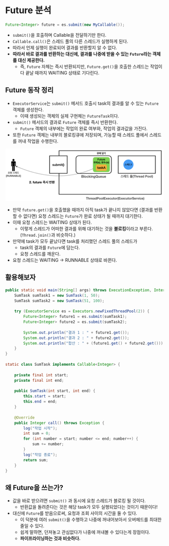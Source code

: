# Future 분석

```java
Future<Integer> future = es.submit(new MyCallable());
```

- `submit()`을 호출하며 Callable을 전달하기만 한다.
- `Callable.call()`은 스레드 풀의 다른 스레드가 실행하게 된다.
- 따라서 언제 실행이 완료되어 결과를 반환할지 알 수 없다.
- **따라서 바로 결과를 반환하는 대신에, 결과를 나중에 받을 수 있는 `Future`라는 객체를 대신 제공한다.**
  - 즉, `Future` 자체는 즉시 반환되지만, `Future.get()`을 호출한 스레드는 작업이 다 끝날 때까지 WAITING 상태로 기다린다.

## Future 동작 정리

- `ExecutorService`는 `submit()` 메서드 호출시 task의 결과를 알 수 있는 `Future` 객체를 생성한다.
  - 이때 생성되는 객체의 실제 구현체는 `FutureTask`이다.
- `submit()` 메서드의 결과로 `Future` 객체를 즉시 반환한다.
  - `Future` 객체의 내부에는 작업의 완료 여부와, 작업의 결과값을 가진다.
- 또한 `Future` 객체는 내부의 블로킹큐에 저장되며, 가능할 때 스레드 풀에서 스레드를 꺼내 작업을 수행한다.

![Executor와 Future](<Executor와_Future.png>)

- 만약 `future.get()`을 호출했을 때까지 아직 task가 끝나지 않았다면 (결과를 반환할 수 없다면) 요청 스레드는 `Future`가 완료 상태가 될 때까지 대기한다.
- 이때 요청 스레드는 WAITING 상태가 된다.
  - 이렇게 스레드가 어떠한 결과를 위해 대기하는 것을 **블로킹**이라고 부른다. (`Thread.join()`과 비슷하다.)
- 만약에 task가 모두 끝났다면 task를 처리했던 스레드 풀의 스레드가
  - task의 결과를 `Future`에 담는다.
  - 요청 스레드를 깨운다.
- 요청 스레드는 WAITING -> RUNNABLE 상태로 바뀐다.

## 활용해보자

```java
public static void main(String[] args) throws ExecutionException, InterruptedException {
	SumTask sumTask1 = new SumTask(1, 50);
	SumTask sumTask2 = new SumTask(51, 100);
	
	try (ExecutorService es = Executors.newFixedThreadPool(2)) {
		Future<Integer> future1 = es.submit(sumTask1);
		Future<Integer> future2 = es.submit(sumTask2);
	
		System.out.println("결과 1 : " + future1.get());
		System.out.println("결과 2 : " + future2.get());
		System.out.println("합산 : " + (future1.get() + future2.get()));
	}
}
	
static class SumTask implements Callable<Integer> {
	
	private final int start;
	private final int end;
	
	public SumTask(int start, int end) {
		this.start = start;
		this.end = end;
	}
	
	@Override
	public Integer call() throws Exception {
		log("작업 시작");
		int sum = 0;
		for (int number = start; number <= end; number++) {
			sum += number;
		}
		log("작업 종료");
		return sum;
	}
}
```

## 왜 Future을 쓰는가?

- 값을 바로 받으려면 `submit()` 과 동시에 요청 스레드가 블로킹 될 것이다.
  - 반환값을 돌려준다는 것은 해당 task가 모두 실행되었다는 것이기 때문이다!
- 대신에 `Future`를 받음으로써, 요청과 조회 사이의 시간을 둘 수 있다.
  - 이 덕분에 여러 `submit()`을 수행하고 나중에 꺼내어보아서 오버헤드를 최대한 줄일 수 있다.
  - 쉽게 말하면, 던져놓고 관심없다가 나중에 꺼내볼 수 있다는게 장점이다.
  - **파이프라이닝하는 것과 비슷하다.**
